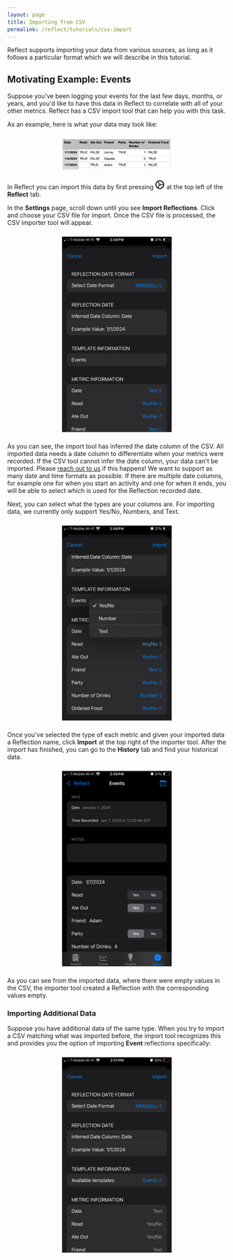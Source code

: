 ```yaml
---
layout: page
title: Importing from CSV
permalink: /reflect/tutorials/csv-import
---
```


Reflect supports importing your data from various sources, as long as it follows a particular format which we will describe in this tutorial.

## Motivating Example: Events

Suppose you've been logging your events for the last few days, months, or years, and you'd like to have this data in Reflect to correlate with all of your other metrics. Reflect has a CSV import tool that can help you with this task.

As an example, here is what your data may look like:

<img src="image-1.png" alt="events-csv" style="width: 50%; height: 50%; margin: 0 auto; display: block; padding: 10px">

In Reflect you can import this data by first pressing ![gear](gear.png) at the top left of the **Reflect** tab.

In the **Settings** page, scroll down until you see **Import Reflections**. Click and choose your CSV file for import. Once the CSV file is processed, the CSV importer tool will appear.

<img src="IMG_1035.PNG" alt="import-tool" style="width: 50%; height: 50%; margin: 0 auto; display: block; padding: 10px">

As you can see, the import tool has inferred the date column of the CSV. All imported data needs a date column to differentiate when your metrics were recorded. If the CSV tool cannot infer the date column, your data can't be imported. Please [reach out to us](mailto:contact@ntl.ai) if this happens! We want to support as many date and time formats as possible. If there are multiple date columns, for example one for when you start an activity and one for when it ends, you will be able to select which is used for the Reflection recorded date.

Next, you can select what the types are your columns are. For importing data, we currently only support Yes/No, Numbers, and Text.

<img src="IMG_1036.PNG" alt="import-choice" style="width: 50%; height: 50%; margin: 0 auto; display: block; padding: 10px">

Once you've selected the type of each metric and given your imported data a Reflection name, click **Import** at the top right of the importer tool. After the import has finished, you can go to the **History** tab and find your historical data.

<img src="IMG_1037.PNG" alt="event-history" style="width: 50%; height: 50%; margin: 0 auto; display: block; padding: 10px">

As you can see from the imported data, where there were empty values in the CSV, the importer tool created a Reflection with the corresponding values empty.

### Importing Additional Data

Suppose you have additional data of the same type. When you try to import a CSV matching what was imported before, the import tool recognizes this and provides you the option of importing **Event** reflections specifically:

<img src="IMG_1038.PNG" alt="re-import" style="width: 50%; height: 50%; margin: 0 auto; display: block; padding: 10px">